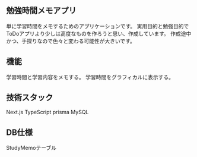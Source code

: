 ## 勉強時間メモアプリ
単に学習時間をメモするためのアプリケーションです。
実用目的と勉強目的でToDoアプリより少しは高度なものを作ろうと思い、作成しています。
作成途中かつ、手探りなので色々と変わる可能性が大きいです。

## 機能
学習時間と学習内容をメモする。
学習時間をグラフィカルに表示する。

## 技術スタック
Next.js
TypeScript
prisma
MySQL

## DB仕様
StudyMemoテーブル

